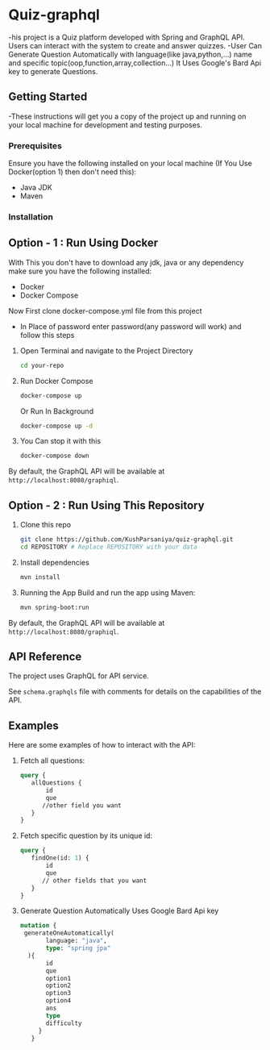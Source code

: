 # Quiz-graphql

-his project is a Quiz platform developed with Spring and GraphQL API. Users can interact with the system to create and answer quizzes.
-User Can Generate Question Automatically with language(like java,python,...) name and specific topic(oop,function,array,collection...) It Uses Google's Bard Api key to 
 generate Questions.

## Getting Started

-These instructions will get you a copy of the project up and running on your local machine for development and testing purposes.

### Prerequisites

Ensure you have the following installed on your local machine
(If You Use Docker(option 1) then don't need this):

* Java JDK
* Maven

### Installation

## Option - 1 : Run Using Docker

With This you don't have to download any jdk, java or any dependency
make sure you have the following installed:
- Docker
- Docker Compose

Now First clone docker-compose.yml file from this project
- In Place of password enter password(any password will work)
and follow this steps


1. Open Terminal and navigate to the Project Directory
   ```bash
   cd your-repo
   ```

2. Run Docker Compose
   ```bash
   docker-compose up
   ```

   Or Run In Background
   ```bash
   docker-compose up -d
   ```

3. You Can stop it with this
   ```bash
   docker-compose down
   ```
By default, the GraphQL API will be available at `http://localhost:8080/graphiql`.

## Option - 2 : Run Using This Repository

1. Clone this repo
   ```bash
   git clone https://github.com/KushParsaniya/quiz-graphql.git
   cd REPOSITORY # Replace REPOSITORY with your data
   ```

2. Install dependencies 
   ```bash
   mvn install
   ```

3. Running the App
   Build and run the app using Maven:
   ```bash
   mvn spring-boot:run
   ```

By default, the GraphQL API will be available at `http://localhost:8080/graphiql`.

## API Reference

The project uses GraphQL for API service. 

See `schema.graphqls` file with comments for details on the capabilities of the API.


## Examples 

Here are some examples of how to interact with the API:

1. Fetch all questions:
    ```graphql
    query {
       allQuestions {
           id
           que
          //other field you want
       }
    }
    ```

2. Fetch specific question by its unique id:
    ```graphql
    query {
       findOne(id: 1) {
           id
           que
          // other fields that you want
       }
    }
    ```
3. Generate Question Automatically Uses Google Bard Api key
   ```graphql
   mutation {
    generateOneAutomatically(
          language: "java",
          type: "spring jpa"
     ){
          id
          que
          option1
          option2
          option3
          option4
          ans
          type
          difficulty
        }   
      }
   ```
   
